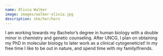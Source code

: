```yaml
---
name: Olivia Walker
image: images/walker-olivia.jpg
description: she/her/hers
---
```


I am working towards my Bachelor’s degree in human biology with a double minor in chemistry and genetic counseling. After UNCG, I plan on obtaining my PhD in molecular biology to later work as a clinical cytogeneticist! In my free time I like to be out in nature, and spend time with my family/friends.


